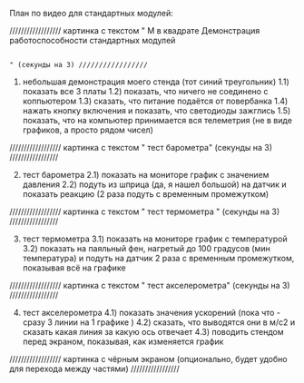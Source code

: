 План по видео для стандартных модулей:

////////////////// картинка с текстом "
										                   М в квадрате
										 Демонстрация работоспособности стандартных модулей 

										  															" (секунды на 3) /////////////////

1) небольшая демонстрация моего стенда (тот синий треугольник)
	1.1) показать все 3 платы
	1.2) показать, что ничего не соединено с коппьютером 
	1.3) сказать, что питание подаётся от повербанка 
	1.4) нажать кнопку включения и показать, что светодиоды зажглись
	1.5) показать, что на компьютер принимается вся телеметрия (не в виде графиков, а просто рядом чисел)

////////////////// картинка с текстом " тест барометра" (секунды на 3) /////////////////

2) тест барометра
	2.1) показать на мониторе график с значением давления 
	2.2) подуть из шприца (да, я нашел большой) на датчик и показать реакцию (2 раза подуть с временным промежутком)

////////////////// картинка с текстом " тест термометра " (секунды на 3) /////////////////

3) тест термометра
	3.1) показать на мониторе график с температурой
	3.2) показать на паяльный фен, нагретый до 100 градусов (мин температура) и подуть на датчик 2 раза с временным промежутком,
																										 показывая всё на графике

////////////////// картинка с текстом " тест акселерометра" (секунды на 3) /////////////////

4) тест акселерометра
	4.1) показать значения ускорений (пока что - сразу 3 линии на 1 графике ) 
	4.2) сказать, что выводятся они в м/c2 и сказать какая линия за какую ось отвечает
	4.3) поводить стендом перед экраном, показывая, как изменяется график

////////////////// картинка с чёрным экраном (опционально, будет удобно для перехода между частями) /////////////////
